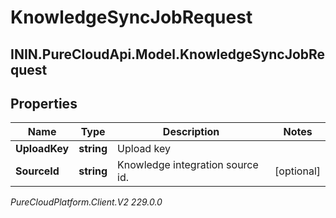 # KnowledgeSyncJobRequest

## ININ.PureCloudApi.Model.KnowledgeSyncJobRequest

## Properties

|Name | Type | Description | Notes|
|------------ | ------------- | ------------- | -------------|
| **UploadKey** | **string** | Upload key | |
| **SourceId** | **string** | Knowledge integration source id. | [optional] |



_PureCloudPlatform.Client.V2 229.0.0_
